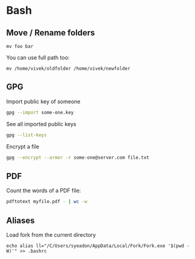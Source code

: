 # Bash

## Move / Rename folders
    mv foo bar

You can use full path too:

    mv /home/vivek/oldfolder /home/vivek/newfolder

## GPG

Import public key of someone

```bash
gpg --import some-one.key
```

See all imported public keys

```bash
gpg --list-keys
```

Encrypt a file

```bash
gpg --encrypt --armor -r some-one@server.com file.txt
```

## PDF

Count the words of a PDF file:

```bash
pdftotext myfile.pdf - | wc -w
```

## Aliases

Load fork from the current directory

	echo alias ll="/C/Users/syeadon/AppData/Local/Fork/Fork.exe '$(pwd -W)'" >> .bashrc